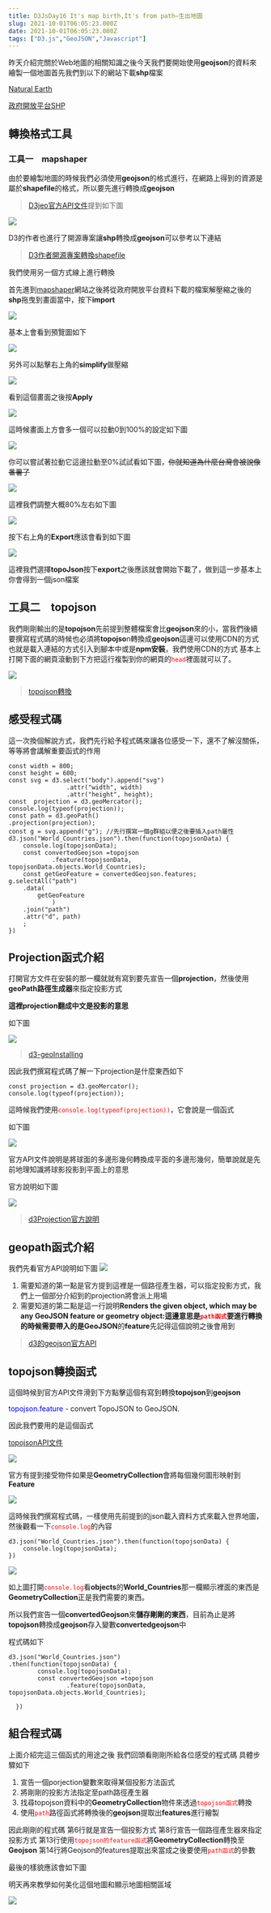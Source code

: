 ```yaml
---
title: D3JsDay16 It's map birth,It's from path—生出地圖
slug: 2021-10-01T06:05:23.000Z
date: 2021-10-01T06:05:23.000Z
tags: ["D3.js","GeoJSON","Javascript"]
---
```



昨天介紹完關於Web地圖的相關知識之後今天我們要開始使用**geojson**的資料來繪製一個地圖首先我們到以下的網站下載**shp**檔案

[Natural Earth](https://www.naturalearthdata.com/)

[政府開放平台SHP](https://data.gov.tw/faqs/631)


## 轉換格式工具
### 工具一　mapshaper
由於要繪製地圖的時候我們必須使用**geojson**的格式進行，在網路上得到的資源是屬於**shapefile**的格式，所以要先進行轉換成**geojson**

> [D3jeo官方API文件](https://github.com/d3/d3-geo/tree/v3.0.1)提到如下圖

![](https://filedn.eu/ll8NkasFkw1XVJBG2Fp9A1p/gatsby_image/ithome_2021/20211001_01.png)

D3的作者也進行了開源專案讓**shp**轉換成**geojson**可以參考以下連結
> [D3作者開源專案轉換shapefile](https://github.com/mbostock/shapefile)

我們使用另一個方式線上進行轉換

首先進到[mapshaper](https://mapshaper.org/)網站之後將從政府開放平台資料下載的檔案解壓縮之後的**shp**拖曳到畫面當中，按下**import**

![](https://filedn.eu/ll8NkasFkw1XVJBG2Fp9A1p/gatsby_image/ithome_2021/20211001_02.png)

基本上會看到預覽圖如下

![](https://filedn.eu/ll8NkasFkw1XVJBG2Fp9A1p/gatsby_image/ithome_2021/20211001_03.png)

另外可以點擊右上角的**simplify**做壓縮

![](https://filedn.eu/ll8NkasFkw1XVJBG2Fp9A1p/gatsby_image/ithome_2021/20211001_04.png)

看到這個畫面之後按**Apply**

![](https://filedn.eu/ll8NkasFkw1XVJBG2Fp9A1p/gatsby_image/ithome_2021/20211001_05.png)

這時候畫面上方會多一個可以拉動0到100%的設定如下圖

![](https://filedn.eu/ll8NkasFkw1XVJBG2Fp9A1p/gatsby_image/ithome_2021/20211001_06.png)

你可以嘗試著拉動它這邊拉動至0%試試看如下圖，~~你就知道為什麼台灣會被說像番薯了~~

![](https://filedn.eu/ll8NkasFkw1XVJBG2Fp9A1p/gatsby_image/ithome_2021/20211001_07.png)

這裡我們調整大概80%左右如下圖

![](https://filedn.eu/ll8NkasFkw1XVJBG2Fp9A1p/gatsby_image/ithome_2021/20211001_08.png)

按下右上角的**Export**應該會看到如下圖

![](https://filedn.eu/ll8NkasFkw1XVJBG2Fp9A1p/gatsby_image/ithome_2021/20211001_09.png)

這裡我們選擇**topoJson**按下**export**之後應該就會開始下載了，做到這一步基本上你會得到一個json檔案


## 工具二　topojson


我們剛剛輸出的是**topojson**先前提到整體檔案會比**geojson**來的小，當我們後續要撰寫程式碼的時候也必須將**topojso**n轉換成**geojson**這邊可以使用CDN的方式也就是載入連結的方式引入到腳本中或是**npm安裝**，我們使用CDN的方式
基本上打開下面的網頁滾動到下方把這行複製到你的網頁的<font color="red">`head`</font>裡面就可以了。

![](https://filedn.eu/ll8NkasFkw1XVJBG2Fp9A1p/gatsby_image/ithome_2021/20211001_10.png)

> [topojson轉換](https://github.com/topojson/topojson)


## 感受程式碼
這一次換個解說方式，我們先行給予程式碼來讓各位感受一下，還不了解沒關係，等等將會講解重要函式的作用
```javascript{numberLines: true}
const width = 800;
const height = 600;
const svg = d3.select("body").append("svg")
                .attr("width", width)
                .attr("height", height);
const  projection = d3.geoMercator();
console.log(typeof(projection));
const path = d3.geoPath()
.projection(projection);
const g = svg.append("g"); //先行撰寫一個g群組以便之後要插入path屬性
d3.json("World_Countries.json").then(function(topojsonData) {
    console.log(topojsonData);
    const convertedGeojson =topojson
            .feature(topojsonData, topojsonData.objects.World_Countries);
    const getGeoFeature = convertedGeojson.features;
g.selectAll("path")
    .data(
        getGeoFeature
            )
    .join("path")
    .attr("d", path)
    ;
})
```

## Projection函式介紹

打開官方文件在安裝的那一欄就就有寫到要先宣告一個**projection**，然後使用**geoPath路徑生成器**來指定投影方式

**這裡projection翻成中文是投影的意思**

如下圖

![](https://filedn.eu/ll8NkasFkw1XVJBG2Fp9A1p/gatsby_image/ithome_2021/20211001_11.png)
 
> [d3-geoInstalling](https://github.com/d3/d3-geo/tree/v3.0.1#installing)

因此我們撰寫程式碼了解一下projection是什麼東西如下

```javascript{numberLines: true}
const projection = d3.geoMercator();
console.log(typeof(projection));
```
這時候我們使用<font color="red">`console.log(typeof(projection))`</font>，它會說是一個函式

如下圖

![](https://filedn.eu/ll8NkasFkw1XVJBG2Fp9A1p/gatsby_image/ithome_2021/20211001_12.png)

官方API文件說明是將球面的多邊形幾何轉換成平面的多邊形幾何，簡單說就是先前地理知識將球影投影到平面上的意思

官方說明如下圖

![](https://filedn.eu/ll8NkasFkw1XVJBG2Fp9A1p/gatsby_image/ithome_2021/20211001_13.png)

> [d3Projection官方說明](https://github.com/d3/d3-geo/blob/v3.0.1/README.md#projections)

## geopath函式介紹

我們先看官方API說明如下圖
![](https://filedn.eu/ll8NkasFkw1XVJBG2Fp9A1p/gatsby_image/ithome_2021/20211001_14.png)

1. 需要知道的第一點是官方提到這裡是一個路徑產生器，可以指定投影方式，我們上一個部分介紹到的projection將會派上用場
1. 需要知道的第二點是這一行說明**Renders the given object, which may be any GeoJSON feature or geometry object:**這邊意思是<font color="red">`path函式`</font>要進行轉換的時候需要帶入的是**GeoJSON**的**feature**先記得這個說明之後會用到

> [d3的geojson官方API](https://github.com/d3/d3-geo/blob/v3.0.1/README.md#geoPath)

## topojson轉換函式

這個時候到官方API文件滑到下方點擊這個有寫到轉換**topojson**到**geojson**

<font color="blue">topojson.feature </font>- convert TopoJSON to GeoJSON.

因此我們要用的是這個函式

[topojsonAPI文件](https://github.com/topojson/topojson#manipulation-topojson-client)

![](https://filedn.eu/ll8NkasFkw1XVJBG2Fp9A1p/gatsby_image/ithome_2021/20211001_15.png)

官方有提到接受物件如果是**GeometryCollection**會將每個幾何圖形映射到**Feature**

![](https://filedn.eu/ll8NkasFkw1XVJBG2Fp9A1p/gatsby_image/ithome_2021/20211001_16.png)

這時候我們撰寫程式碼，一樣使用先前提到的json載入資料方式來載入世界地圖，然後觀看一下<font color="red">`console.log`</font>的內容

```javascript{numberLines: true}
d3.json("World_Countries.json").then(function(topojsonData) {
    console.log(topojsonData);
})
```

![](https://filedn.eu/ll8NkasFkw1XVJBG2Fp9A1p/gatsby_image/ithome_2021/20211001_17.png)

如上圖打開<font color="red">`console.log`</font>看**objects**的**World_Countries**那一欄顯示裡面的東西是**GeometryCollection**正是我們需要的東西。


所以我們宣告一個**convertedGeojson**來**儲存剛剛的東西**，目前為止是將**topojson**轉換成**geojson**存入變數**convertedgeojson**中

程式碼如下

```javascript{numberLines: true}
d3.json("World_Countries.json")
.then(function(topojsonData) {
        console.log(topojsonData);
        const convertedGeojson =topojson
                .feature(topojsonData, topojsonData.objects.World_Countries);
          
  })
```

## 組合程式碼

上面介紹完這三個函式的用途之後
我們回頭看剛剛所給各位感受的程式碼
具體步驟如下

1. 宣告一個porjection變數來取得某個投影方法函式
2. 將剛剛的投影方法指定至path路徑產生器
3. 找尋topojson資料中的**GeometryCollection**物件來透過<font color="red">`topojson函式`</font>轉換
4. 使用<font color="red">`path`</font>路徑函式將轉換後的**geojson**提取出**features**進行繪製

因此剛剛的程式碼
第6行就是宣告一個投影方式
第8行宣告一個路徑產生器來指定投影方式
第13行使用<font color="red">`topojson的feature函式`</font>將**GeometryCollection**轉換至**Geojson**
第14行將Geojson的features提取出來當成之後要使用<font color="red">`path函式`</font>的參數

最後的樣貌應該會如下圖

明天再來教學如何美化這個地圖和顯示地圖相關區域

![](https://filedn.eu/ll8NkasFkw1XVJBG2Fp9A1p/gatsby_image/ithome_2021/20211001_18.png)
